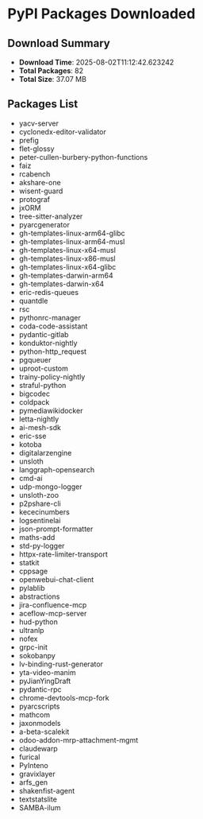 # PyPI Packages Downloaded

## Download Summary
- **Download Time**: 2025-08-02T11:12:42.623242
- **Total Packages**: 82
- **Total Size**: 37.07 MB

## Packages List
- yacv-server
- cyclonedx-editor-validator
- prefig
- flet-glossy
- peter-cullen-burbery-python-functions
- faiz
- rcabench
- akshare-one
- wisent-guard
- protograf
- jxORM
- tree-sitter-analyzer
- pyarcgenerator
- gh-templates-linux-arm64-glibc
- gh-templates-linux-arm64-musl
- gh-templates-linux-x64-musl
- gh-templates-linux-x86-musl
- gh-templates-linux-x64-glibc
- gh-templates-darwin-arm64
- gh-templates-darwin-x64
- eric-redis-queues
- quantdle
- rsc
- pythonrc-manager
- coda-code-assistant
- pydantic-gitlab
- konduktor-nightly
- python-http_request
- pgqueuer
- uproot-custom
- trainy-policy-nightly
- straful-python
- bigcodec
- coldpack
- pymediawikidocker
- letta-nightly
- ai-mesh-sdk
- eric-sse
- kotoba
- digitalarzengine
- unsloth
- langgraph-opensearch
- cmd-ai
- udp-mongo-logger
- unsloth-zoo
- p2pshare-cli
- kececinumbers
- logsentinelai
- json-prompt-formatter
- maths-add
- std-py-logger
- httpx-rate-limiter-transport
- statkit
- cppsage
- openwebui-chat-client
- pylablib
- abstractions
- jira-confluence-mcp
- aceflow-mcp-server
- hud-python
- ultranlp
- nofex
- grpc-init
- sokobanpy
- lv-binding-rust-generator
- yta-video-manim
- pyJianYingDraft
- pydantic-rpc
- chrome-devtools-mcp-fork
- pyarcscripts
- mathcom
- jaxonmodels
- a-beta-scalekit
- odoo-addon-mrp-attachment-mgmt
- claudewarp
- furical
- PyInteno
- gravixlayer
- arfs_gen
- shakenfist-agent
- textstatslite
- SAMBA-ilum
